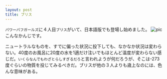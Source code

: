 ```yaml
---
layout: post
title: ブリス
---
```

`パワーパフガールズ`に４人目`ブリス`がいて、日本語版でも登場し始めました。
![pic](https://raw.githubusercontent.com/tetsukayama/tetsukayama.github.io/master/_images/20180212.png)
こんなかんじです。

ニュートラルなものを、すでに偏った状況に投下しても、なかなか状況は変わらない。40度のお風呂に20度の水を1適だけ注いでもほとんど温度が変わらない感じだ。`いくらなんでもわざとらしすぎるだろ`と言われようが何だろうが、そこは-273度ぐらいの物質を投じてみるべきだ。ブリスが他の３人よりも歳上なのには、色んな意味がある。

